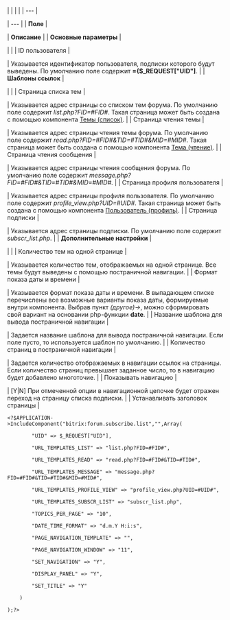 |  |  |  |
| --- |

| --- |
| **Поле** |

| **Описание** |
| **Основные параметры** |

| |
| ID пользователя |

| Указывается идентификатор пользователя, подписки которого будут выведены. По умолчанию поле содержит **={$\_REQUEST["UID"]**. |
| **Шаблоны ссылок** |

| |
| Страница списка тем |

| Указывается адрес страницы со списком тем форума. По умолчанию поле содержит *list.php?FID=#FID#*. Такая страница может быть создана с помощью компонента [Темы (список)](/user_help/components/obschenie/forum/forum_topic_list.php). |
| Страница чтения темы |

| Указывается адрес страницы чтения темы форума. По умолчанию поле содержит *read.php?FID=#FID#&TID=#TID#&MID=#MID#*. Такая страница может быть создана с помощью компонента [Тема (чтение)](/user_help/components/obschenie/forum/forum_topic_read.php). |
| Страница чтения сообщения |

| Указывается адрес страницы чтения сообщения форума. По умолчанию поле содержит *message.php?FID=#FID#&TID=#TID#&MID=#MID#*. |
| Страница профиля пользователя |

| Указывается адрес страницы профиля пользователя. По умолчанию поле содержит *profile\_view.php?UID=#UID#*. Такая страница может быть создана с помощью компонента [Пользователь (профиль)](/user_help/components/obschenie/forum/forum_user_profile_view.php). |
| Страница подписки |

| Указывается адрес страницы подписки. По умолчанию поле содержит *subscr\_list.php*. |
| **Дополнительные настройки** |

| |
| Количество тем на одной странице |

| Указывается количество тем, отображаемых на одной странице. Все темы будут выведены с помощью постраничной навигации. |
| Формат показа даты и времени |

| Указывается формат показа даты и времени. В выпадающем списке перечислены все возможные варианты показа даты, формируемые внутри компонента. Выбрав пункт *(другое)->*, можно сформировать свой вариант на основании php-функции **date**. |
| Название шаблона для вывода постраничной навигации |

| Задается название шаблона для вывода постраничной навигации. Если поле пусто, то используется шаблон по умолчанию. |
| Количество страниц в постраничной навигации |

| Задается количество отображаемых в навигации ссылок на страницы. Если количество страниц превышает заданное число, то в навигацию будет добавлено многоточие. |
| Показывать навигацию |

| [Y|N] При отмеченной опции в навигационной цепочке будет отражен переход на страницу списка подписки. |
| Устанавливать заголовок страницы |

```
<?$APPLICATION->IncludeComponent("bitrix:forum.subscribe.list","",Array(

		"UID" => $_REQUEST["UID"],

		"URL_TEMPLATES_LIST" => "list.php?FID=#FID#",

		"URL_TEMPLATES_READ" => "read.php?FID=#FID#&TID=#TID#",

		"URL_TEMPLATES_MESSAGE" => "message.php?FID=#FID#&TID=#TID#&MID=#MID#",

		"URL_TEMPLATES_PROFILE_VIEW" => "profile_view.php?UID=#UID#",

		"URL_TEMPLATES_SUBSCR_LIST" => "subscr_list.php",

		"TOPICS_PER_PAGE" => "10",

		"DATE_TIME_FORMAT" => "d.m.Y H:i:s",

		"PAGE_NAVIGATION_TEMPLATE" => "",

		"PAGE_NAVIGATION_WINDOW" => "11",

		"SET_NAVIGATION" => "Y",

		"DISPLAY_PANEL" => "Y",

		"SET_TITLE" => "Y"

	)

);?>


```